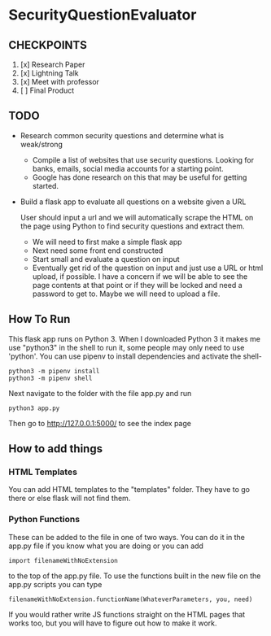 # SecurityQuestionEvaluator

## CHECKPOINTS 
1. [x] Research Paper 
2. [x] Lightning Talk
3. [x] Meet with professor
4. [ ] Final Product

## TODO
* Research common security questions and determine what is weak/strong

	* Compile a list of websites that use security questions.  Looking for banks, emails, social media accounts for a starting point.
	* Google has done research on this that may be useful for getting started.

* Build a flask app to evaluate all questions on a website given a URL

	User should input a url and we will automatically scrape the HTML on the page using Python to find security questions and extract them.  
	* We will need to first make a simple flask app
	* Next need some front end constructed
	* Start small and evaluate a question on input
	* Eventually get rid of the question on input and just use a URL or html upload, if possible.  I have a concern if we will be able to see the page contents at that point or if they will be locked and need a password to get to.  Maybe we will need to upload a file.

## How To Run
This flask app runs on Python 3.  When I downloaded Python 3 it makes me use "python3" in the shell to run it, some people may only need to use 'python'.  You can use pipenv to install dependencies and activate the shell-

```
python3 -m pipenv install 
python3 -m pipenv shell
```

Next navigate to the folder with the file app.py and run
```
python3 app.py
```
Then go to http://127.0.0.1:5000/ to see the index page


## How to add things
### HTML Templates
You can add HTML templates to the "templates" folder.  They have to go there or else flask will not find them.
### Python Functions
These can be added to the file in one of two ways.  You can do it in the app.py file if you know what you are doing or you can add 
```
import filenameWithNoExtension
```
to the top of the app.py file.  To use the functions built in the new file on the app.py scripts you can type
```
filenameWithNoExtension.functionName(WhateverParameters, you, need)
```

If you would rather write JS functions straight on the HTML pages that works too, but you will have to figure out how to make it work.
